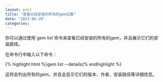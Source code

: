 ```yaml
---
layout: post
title: "查看已经安装的所有的gem位置"
date: "2023-06-28"
categories: 
---
```

<p>你可以通过使用`gem list`命令来查看已经安装的所有的gem，并且展示它们的安装路径。</p>
<p>在命令行中输入以下命令：</p>
{% highlight html %}gem list --details{% endhighlight %}
<p>这将会列出所有的gem，并且会显示它们的版本、作者、安装路径等详细信息。</p>
